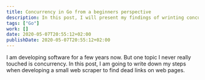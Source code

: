 ```yaml
---
title: Concurrency in Go from a beginners perspective
description: In this post, I will present my findings of wrinting concurrent code using Go
tags: ["Go"]
work: []
date: 2020-05-07T20:55:12+02:00
publishDate: 2020-05-07T20:55:12+02:00
---
```


I am developing software for a few years now. But one topic I never really touched is concurrency.
In this post, I am going to write down my steps when developing a small web scraper to find dead links
on web pages.